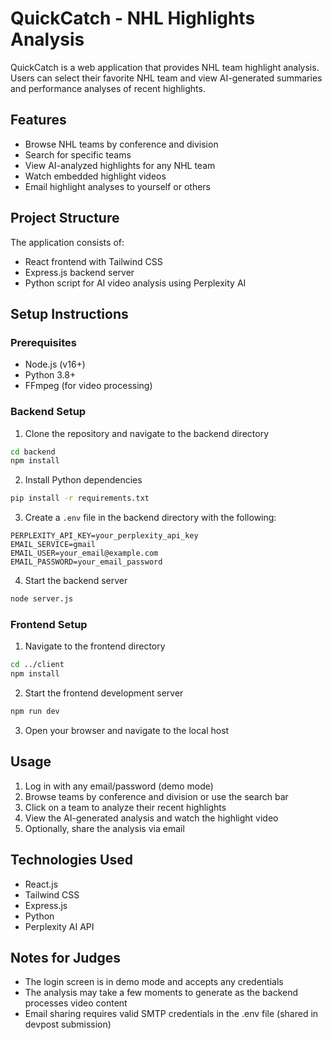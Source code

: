 # QuickCatch - NHL Highlights Analysis

QuickCatch is a web application that provides NHL team highlight analysis. Users can select their favorite NHL team and view AI-generated summaries and performance analyses of recent highlights.

## Features

- Browse NHL teams by conference and division
- Search for specific teams
- View AI-analyzed highlights for any NHL team
- Watch embedded highlight videos
- Email highlight analyses to yourself or others

## Project Structure

The application consists of:
- React frontend with Tailwind CSS
- Express.js backend server
- Python script for AI video analysis using Perplexity AI

## Setup Instructions

### Prerequisites

- Node.js (v16+)
- Python 3.8+
- FFmpeg (for video processing)

### Backend Setup

1. Clone the repository and navigate to the backend directory
```bash
cd backend
npm install
```

2. Install Python dependencies
```bash
pip install -r requirements.txt
```

3. Create a `.env` file in the backend directory with the following:
```
PERPLEXITY_API_KEY=your_perplexity_api_key
EMAIL_SERVICE=gmail
EMAIL_USER=your_email@example.com
EMAIL_PASSWORD=your_email_password
```

4. Start the backend server
```bash
node server.js
```

### Frontend Setup

1. Navigate to the frontend directory
```bash
cd ../client
npm install
```

2. Start the frontend development server
```bash
npm run dev
```

3. Open your browser and navigate to the local host

## Usage

1. Log in with any email/password (demo mode)
2. Browse teams by conference and division or use the search bar
3. Click on a team to analyze their recent highlights
4. View the AI-generated analysis and watch the highlight video
5. Optionally, share the analysis via email

## Technologies Used

- React.js
- Tailwind CSS
- Express.js
- Python
- Perplexity AI API

## Notes for Judges

- The login screen is in demo mode and accepts any credentials
- The analysis may take a few moments to generate as the backend processes video content
- Email sharing requires valid SMTP credentials in the .env file (shared in devpost submission)
